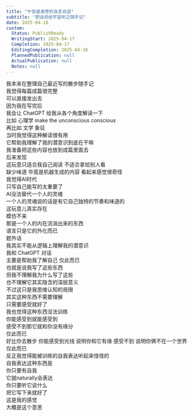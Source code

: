 ```yaml
---      
title: "午饭餐桌旁的自言自语"      
subtitle: "把话说给宇宙听之随手记"      
date: 2025-04-18      
custom:      
  Status: PublishReady      
  WritingStart: 2025-04-17      
  Completion: 2025-04-17      
  EditingCompletion: 2025-04-18      
  PlannedPublication: null      
  ActualPublication: null      
  Notes: null      
---          
```

我本来在整理自己最近写的散步随手记        
我觉得每篇成篇很完整        
可以直接发出去          
因为我在写完后        
我会让 ChatGPT 给我从各个角度解读一下        
比如 心理学 make the unconscious conscious        
再比如 文学 象征        
当时我觉得这种解读很有用        
它帮助我理解了我的潜意识到底在干嘛          
我准备把这些内容也放到成篇里面去        
后来发现        
这玩意只适合我自己阅读 不适合拿给别人看        
缺少味道 毕竟是机器生成的内容 看起来感觉很奇怪          
我觉得AI时代        
只写自己能写的太重要了        
AI没法替代一个人的灵魂        
一个人的灵魂说的话是有它自己独特的节奏和味道的        
这玩意儿真实存在        
模仿不来        
那是一个人的内在流淌出来的东西        
语言只是它的外化而已          
题外话        
我其实不能从逻辑上理解我的潜意识        
我和 ChatGPT 对话        
主要是帮助我了解自己 仅此而已        
也就是说我写了这些东西        
但我不理解我为什么写了这些        
也不理解它其实隐含的深层意义        
不过这只是我思维认知的局限        
其实这种东西不需要理解        
只需要感受就好了          
我也觉得这种东西没法训练        
你能感受到就能感受到        
感受不到那它就和你没有缘分        
仅此而已        
好比你去散步 你能感受到光线 说明你和它有缘 感受不到 说明你俩不在一个世界 仅此而已          
反正我觉得能被训练的自我表达听起来怪怪的        
自我表达这种东西是        
你只要有自我        
它就naturally会表达        
你只要听它说什么        
把它写下来就好了        
这是我的感觉        
大概是这个意思          
      